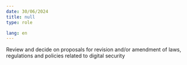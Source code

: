 ```yaml
---
date: 30/06/2024
title: null
type: role

lang: en
---
```


Review and decide on proposals for revision and/or amendment of laws, regulations and policies
related to digital security
